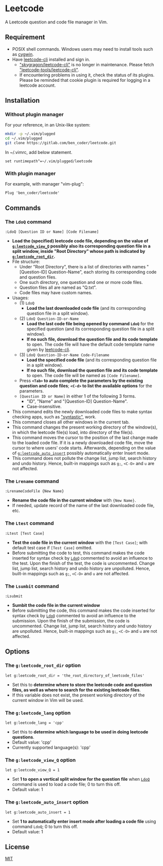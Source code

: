 # Leetcode

A Leetcode question and code file manager in Vim.

## Requirement

- POSIX shell commands. Windows users may need to install tools such as [cygwin].
- Have [leetcode-cli][leetcode-cli-repo] installed and sign in.
    - ["skygragon/leetcode-cli"][leetcode-cli-obsolete-repo] is no longer in maintenance. Please fetch ["leetcode-tools/leetcode-cli"][leetcode-cli-repo].
    - If encountering problems in using it, check the status of its plugins. Please be reminded that cookie plugin is required for logging in a leetcode account.

## Installation

### Without plugin manager

For your reference, in an Unix-like system:

```bash
mkdir -p ~/.vim/plugged
cd ~/.vim/plugged
git clone https://gitlab.com/ben_coder/leetcode.git
```

In ~/.vimrc, add below statement.

```vim
set runtimepath^=~/.vim/plugged/leetcode
```

### With plugin manager

For example, with manager "vim-plug":

```vim
Plug 'ben_coder/leetcode'
```

## Commands

### The `LdoQ` command

```
:LdoQ [Question ID or Name] [Code Filename]
```

- **Load the (specified) leetcode code file, depending on the value of [`g:leetcode_view_Q`](#the-gleetcode_view_q-option) possibly also its corresponding question file in a split window, inside "Root Directory" whose path is indicated by [`g:leetcode_root_dir`](#the-gleetcode_root_dir-option).**
- File structure:
  - Under "Root Directory", there is a list of directories with names "[Question-ID] Question-Name", each storing its corresponding code and question files.
  - One such directory, one question and one or more code files.
  - Question files all are named as "Q.txt".
  - Code files may have custom names.
- Usages:
  - (1) `LdoQ`
    - **Load the last downloaded code file** (and its corresponding question file in a split window).
  - (2) `LdoQ Question-ID-or-Name`
    - **Load the last code file being opened by command `LdoQ`** for the specified question (and its corresponding question file in a split window).
    - **If no such file, download the question file and its code template** to open. The code file will have the default code template name given by [leetcode-cli][leetcode-cli-repo].
  - (3) `LdoQ Question-ID-or-Name Code-Filename`
    - **Load the specified code file** (and its corresponding question file in a split window).
    - **If no such file, download the question file and its code template** to open. The code file will be named as `[Code Filename]`.
  - Press **`<Tab>` to auto complete the parameters by the existing question and code files**; **`<C-d>` to list the available options** for the parameters.
  - `[Question ID or Name]` in either 1 of the following 3 forms.
    - "ID", "Name" and "[Question-ID] Question-Name".
    - Case-insensitive.
- This command edits the newly downloaded code files to make syntax checking apps, such as ["syntastic"][syntastic-repo], work.
- This command closes all other windows in the current tab.
- This command changes the present working directory of the window(s), in which the leetcode file(s) load, into directory of the file(s).
- This command moves the cursor to the position of the last change made to the loaded code file. If it is a newly downloaded code file, move the cursor to where users' code starts. Afterwards, depending on the value of [`g:leetcode_auto_insert`](#the-gleetcode_auto_insert-option) possibly automatically enter Insert mode.
- This command does not pollute the change list, jump list, search history and undo history. Hence, built-in mappings such as `g;`, `<C-O>` and `u` are not affected.

### The `Lrename` command

```
:LrenameCodeFile {New Name}
```

- **Rename the code file in the current window** with `{New Name}`.
- If needed, update record of the name of the last downloaded code file, etc.

### The `Ltest` command

```
:Ltest [Test Case]
```

- **Test the code file in the current window** with the `[Test Case]`; with default test case if `[Test Case]` omitted.
- Before submitting the code to test, this command makes the code inserted for syntax check by [`LdoQ`](#the-ldoq-command) commented to avoid an influence to the test. Upon the finish of the test, the code is uncommented. Change list, jump list, search history and undo history are unpolluted. Hence, built-in mappings such as `g;`, `<C-O>` and `u` are not affected.

### The `Lsumbit` command

```
:Lsubmit
```

- **Sumbit the code file in the current window**
- Before submitting the code, this command makes the code inserted for syntax check by [`LdoQ`](#the-ldoq-command) commented to avoid an influence to the submission. Upon the finish of the submission, the code is uncommented. Change list, jump list, search history and undo history are unpolluted. Hence, built-in mappings such as `g;`, `<C-O>` and `u` are not affected.

## Options

### The `g:leetcode_root_dir` option

```vim
let g:leetcode_root_dir = 'the_root_directory_of_leetcode_files'
```

- Set this to **determine where to store the leetcode code and question files, as well as where to search for the existing leetcode files**.
- If this variable does not exist, the present working directory of the current window in Vim will be used.

### The `g:leetcode_lang` option

```vim
let g:leetcode_lang = 'cpp'
```

- Set this to **determine which language to be used in doing leetcode questions**.
- Default value: 'cpp'
- Currently supported language(s): 'cpp'

### The `g:leetcode_view_Q` option

```vim
let g:leetcode_view_Q = 1
```

- Set **1 to open a vertical split window for the question file** when [`LdoQ`](#the-ldoq-command) command is used to load a code file; 0 to turn this off.
- Default value: 1

### The `g:leetcode_auto_insert` option

```vim
let g:leetcode_auto_insert = 1
```

- Set **1 to automatically enter insert mode after loading a code file** using command `LdoQ`; 0 to turn this off.
- Default value: 1


## License
[MIT][MIT-license]

[MIT-license]: ./LICENSE

[cygwin]: https://www.cygwin.com/
[leetcode-cli-obsolete-repo]: https://github.com/skygragon/leetcode-cli
[leetcode-cli-plugin-tutorial]: https://skygragon.github.io/leetcode-cli/commands#plugin
[leetcode-cli-repo]: https://github.com/leetcode-tools/leetcode-cli/
[syntastic-repo]: https://github.com/vim-syntastic/syntastic

